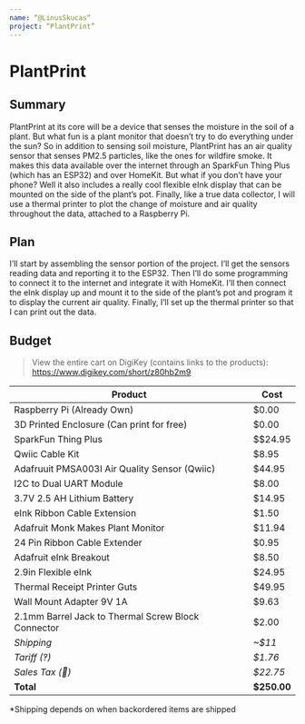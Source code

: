 ```yaml
---
name: “@LinusSkucas“
project: “PlantPrint”
---
```


# PlantPrint

## Summary

PlantPrint at its core will be a device that senses the moisture in the soil of a plant. But what fun is a plant monitor that doesn’t try to do everything under the sun? So in addition to sensing soil moisture, PlantPrint has an air quality sensor that senses PM2.5 particles, like the ones for wildfire smoke. It makes this data available over the internet through an SparkFun Thing Plus (which has an ESP32) and over HomeKit. But what if you don’t have your phone? Well it also includes a really cool flexible eInk display that can be mounted on the side of the plant’s pot. Finally, like a true data collector, I will use a thermal printer to plot the change of moisture and air quality throughout the data, attached to a Raspberry Pi.

## Plan

I’ll start by assembling the sensor portion of the project. I’ll get the sensors reading data and reporting it to the ESP32. Then I’ll do some programming to connect it to the internet and integrate it with HomeKit. I’ll then connect the eInk display up and mount it to the side of the plant’s pot and program it to display the current air quality. Finally, I’ll set up the thermal printer so that I can print out the data.

## Budget

> View the entire cart on DigiKey (contains links to the products): https://www.digikey.com/short/z80hb2m9

| Product         | Cost   |
| --------------- | ------ |
| Raspberry Pi (Already Own) | $0.00 |
| 3D Printed Enclosure (Can print for free) | $0.00 |
| SparkFun Thing Plus | $$24.95 |
| Qwiic Cable Kit | $8.95 |
| Adafruuit PMSA003I Air Quality Sensor (Qwiic) | $44.95 |
| I2C to Dual UART Module | $8.00 |
| 3.7V 2.5 AH Lithium Battery | $14.95 |
| eInk Ribbon Cable Extension | $1.50 |
| Adafruit Monk Makes Plant Monitor | $11.94 |
| 24 Pin Ribbon Cable Extender | $0.95 |
| Adafruit eInk Breakout | $8.50 |
| 2.9in Flexible eInk | $24.95 |
| Thermal Receipt Printer Guts | $49.95 |
| Wall Mount Adapter 9V 1A | $9.63 |
| 2.1mm Barrel Jack to Thermal Screw Block Connector | $2.00 |
| *Shipping* | *~$11* |
| *Tariff (‽)* | *$1.76* |
| *Sales Tax (🤮)* | *$22.75* |
| **Total** | **$250.00** |

*Shipping depends on when backordered items are shipped
